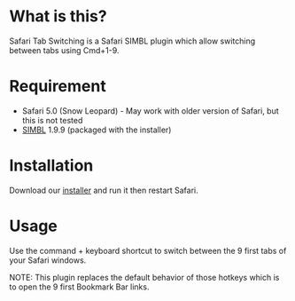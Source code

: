 What is this?
=============

Safari Tab Switching is a Safari SIMBL plugin which allow switching between tabs using Cmd+1-9.

Requirement
===========

- Safari 5.0 (Snow Leopard) - May work with older version of Safari, but this is not tested
- [SIMBL](http://www.culater.net/software/SIMBL/SIMBL.php) 1.9.9 (packaged with the installer)

Installation
============

Download our [installer](https://github.com/rs/SafariTabSwitching/releases/latest) and run it then restart Safari.

Usage
=====

Use the command + <num> keyboard shortcut to switch between the 9 first tabs of your Safari windows.

NOTE: This plugin replaces the default behavior of those hotkeys which is to open the 9 first Bookmark Bar links.
